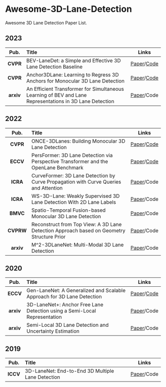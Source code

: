 # Awesome-3D-Lane-Detection
Awesome 3D Lane Detection Paper List.

## 2023       
 **Pub.** | **Title** | **Links** 
 :-: | :-  | :-: 
 **CVPR** | BEV-LaneDet: a Simple and Effective 3D Lane Detection Baseline | [Paper](https://arxiv.org/pdf/2210.06006.pdf)/[Code](https://github.com/gigo-team/bev_lane_det)
 **CVPR** | Anchor3DLane: Learning to Regress 3D Anchors for Monocular 3D Lane Detection | [Paper](https://arxiv.org/abs/2301.02371)/[Code](https://github.com/tusen-ai/Anchor3DLane)
 **arxiv** | An Efficient Transformer for Simultaneous Learning of BEV and Lane Representations in 3D Lane Detection | [Paper](https://arxiv.org/pdf/2306.04927.pdf)/Code
## 2022       
 **Pub.** | **Title** | **Links** 
 :-: | :-  | :-: 
 **CVPR** | ONCE-3DLanes: Building Monocular 3D Lane Detection | [Paper](https://openaccess.thecvf.com/content/CVPR2022/papers/Yan_ONCE-3DLanes_Building_Monocular_3D_Lane_Detection_CVPR_2022_paper.pdf)/[Code](https://github.com/once-3dlanes/once_3dlanes_benchmark)
 **ECCV** | PersFormer: 3D Lane Detection via Perspective Transformer and the OpenLane Benchmark | [Paper](https://www.ecva.net/papers/eccv_2022/papers_ECCV/papers/136980539.pdf)/[Code](https://github.com/OpenPerceptionX/PersFormer_3DLane)
 **ICRA** | CurveFormer: 3D Lane Detection by Curve Propagation with Curve Queries and Attention | [Paper](https://openaccess.thecvf.com/content_ICCV_2019/papers/Garnett_3D-LaneNet_End-to-End_3D_Multiple_Lane_Detection_ICCV_2019_paper.pdf)/Code
 **ICRA** | WS-3D-Lane: Weakly Supervised 3D Lane Detection With 2D Lane Labels | [Paper](https://arxiv.org/pdf/2209.11523.pdf)/Code
 **BMVC** | Spatio-Temporal Fusion-based Monocular 3D Lane Detection | [Paper](https://bmvc2022.mpi-inf.mpg.de/0314.pdf)/Code
 **CVPRW** | Reconstruct from Top View: A 3D Lane Detection Approach based on Geometry Structure Prior | [Paper](https://openaccess.thecvf.com/content/CVPR2022W/WAD/papers/Li_Reconstruct_From_Top_View_A_3D_Lane_Detection_Approach_Based_CVPRW_2022_paper.pdf)/Code
 **arxiv** | M^2-3DLaneNet: Multi-Modal 3D Lane Detection | [Paper](https://arxiv.org/pdf/2209.05996.pdf)/Code


## 2020       
 **Pub.** | **Title** | **Links** 
 :-: | :-  | :-: 
 **ECCV** | Gen-LaneNet: A Generalized and Scalable Approach for 3D Lane Detection | [Paper](https://www.ecva.net/papers/eccv_2020/papers_ECCV/papers/123660664.pdf)/[Code](https://github.com/yuliangguo/Pytorch_Generalized_3D_Lane_Detection)
 **arxiv** | 3D-LaneNet+: Anchor Free Lane Detection using a Semi-Local Representation | [Paper](https://arxiv.org/pdf/2011.01535.pdf)/Code
 **arxiv** | Semi-Local 3D Lane Detection and Uncertainty Estimation | [Paper](https://arxiv.org/pdf/2003.05257.pdf)/Code

## 2019       
 **Pub.** | **Title** | **Links** 
 :-: | :-  | :-: 
 **ICCV** | 3D-LaneNet: End-to-End 3D Multiple Lane Detection | [Paper](https://openaccess.thecvf.com/content_ICCV_2019/papers/Garnett_3D-LaneNet_End-to-End_3D_Multiple_Lane_Detection_ICCV_2019_paper.pdf)/Code


